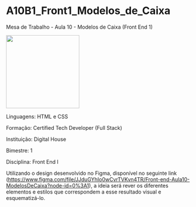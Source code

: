 # A10B1_Front1_Modelos_de_Caixa
Mesa de Trabalho - Aula 10 - Modelos de Caixa (Front End 1)

<img src="https://media3.giphy.com/media/qUt4xeREPBTEdteWKw/giphy.gif" width="200" style="max-width: 100%;">

Linguagens: HTML e CSS

Formação: Certified Tech Developer (Full Stack)

Instituição: Digital House

Bimestre: 1

Disciplina: Front End I

Utilizando o design desenvolvido no Figma, disponível no seguinte link (https://www.figma.com/file/JJduGYhIo0wCvrTVKvn4TR/Front-end-Aula10-ModelosDeCaixa?node-id=0%3A1), a ideia será rever os diferentes elementos e estilos que correspondem a esse resultado visual e esquematizá-lo.
